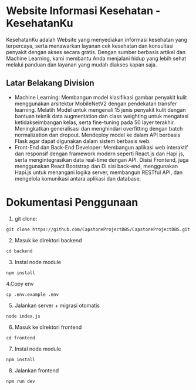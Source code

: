 # Website Informasi Kesehatan - KesehatanKu

KesehatanKu adalah Website yang menyediakan informasi kesehatan yang terpercaya, serta menawarkan layanan cek kesehatan dan konsultasi penyakit dengan akses secara gratis. Dengan sumber berbasis artikel dan Machine Learning, kami membantu Anda menjalani hidup yang lebih sehat melalui panduan dan layanan yang mudah diakses kapan saja.

## Latar Belakang Division

- Machine Learning: Membangun model klasifikasi gambar penyakit kulit menggunakan arsitektur MobileNetV2 dengan pendekatan transfer learning. Melatih Model untuk mengenali 15 jenis penyakit kulit dengan bantuan teknik data augmentation dan class weighting untuk mengatasi ketidakseimbangan kelas, serta fine-tuning pada 50 layer terakhir. Meningkatkan generalisasi dan menghindari overfitting dengan batch normalization dan dropout. Mendeploy model ke dalam API berbasis Flask agar dapat digunakan dalam sistem berbasis web.
- Front-End dan Back-End Developer: Membangun aplikasi web interaktif dan responsif dengan framework modern seperti React.js dan Hapi.js, serta mengintegrasikan data real-time dengan API. Disisi Frontend, juga menggunakan React Bootstrap dan Di sisi back-end, menggunakan Hapi.js untuk menangani logika server, membangun RESTful API, dan mengelola komunikasi antara aplikasi dan database.

# Dokumentasi Penggunaan

1. git clone:

````
git clone https://github.com/CapstoneProjectDBS/CapstoneProjectDBS.git
````

2. Masuk ke direktori backend
````
cd backend
````

3. Instal node module
````
npm install
````

4.Copy env
````
cp .env.example .env
````

5. Jalankan server + migrasi otomatis
````
node index.js
````

6. Masuk ke direktori frontend
````
cd frontend
````

7. Instal node module
````
npm install
````

8. Jalankan frontend
````
npm run dev
````
